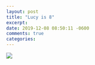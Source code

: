 ```yaml
---
layout: post
title: "Lucy is 8"
excerpt: 
date: 2019-12-08 08:50:11 -0600
comments: true
categories: 
---
```


![]({{site.url}}/assets/2019/12/lucy_8.jpg)
